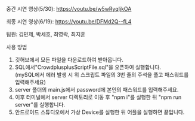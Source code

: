 중간 시연 영상(5/30): https://youtu.be/w5wRyqIjkOA

최종 시연 영상(6/19): https://youtu.be/DFMd2Q--fL4

팀원: 김민제, 박세호, 최영락, 최지훈

사용 방법

1. 깃허브에서 모든 파일을 다운로드하여 받아옵니다.
2. SQL에서"CrowdplusplusScriptFile.sql"을 오픈하여 실행합니다.<br>
(mySQL에서 에러 발생 시 위 스크립트 파일의 3번 줄의 주석을 풀고 패스워드를 입력해주세요)<br>
3. server 폴더의 main.js에서 password에 본인의 패스워드를 입력해주세요.
4. 이후 터미널에서 server 디렉토리로 이동 후 "npm i"를 실행한 뒤 "npm run server"를 실행합니다.
5. 안드로이드 스튜디오에서 가상 Device를 실행한 뒤 어플을 실행하면 끝입니다.
